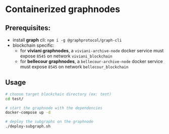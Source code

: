 # Containerized graphnodes

## Prerequisites:

- install **graph** cli: `npm i -g @graphprotocol/graph-cli`
- blockchain specific:
  - for **viviani graphnodes**, a `viviani-archive-node` docker service must expose `8545` on network `viviani_blockchain`
  - for **bellecour graphnodes**, a `bellecour-archive-node` docker service must expose `8545` on network `bellecour_blockchain`

## Usage

```sh
# choose target blockchain directory (ex: test)
cd test/

# start the graphnode with the dependencies
docker-compose up -d

# deploy the subgraphs on the graphnode
./deploy-subgraph.sh
```
